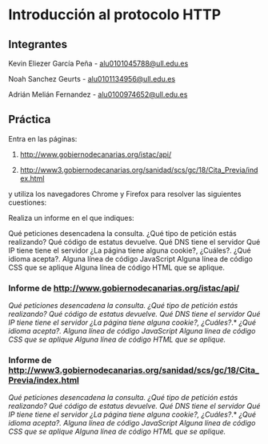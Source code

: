 # Introducción al protocolo HTTP

## Integrantes

Kevin Eliezer García Peña - alu0101045788@ull.edu.es

Noah Sanchez Geurts - alu0101134956@ull.edu.es

Adrián Melián Fernandez - alu0100974652@ull.edu.es


## Práctica

Entra en las páginas: 

1) http://www.gobiernodecanarias.org/istac/api/ 

2) http://www3.gobiernodecanarias.org/sanidad/scs/gc/18/Cita_Previa/index.html


y utiliza los navegadores Chrome y Firefox para resolver las siguientes cuestiones:

Realiza un informe en el que indiques:

Qué peticiones desencadena la consulta.
¿Qué tipo de petición estás realizando?
Qué código de estatus devuelve.
Qué DNS tiene el servidor
Qué IP tiene tiene el servidor
¿La página tiene alguna cookie?, ¿Cuáles?.
¿Qué idioma acepta?.
Alguna línea de código JavaScript
Alguna línea de código CSS que se aplique
Alguna línea de código HTML que se aplique.

### Informe de http://www.gobiernodecanarias.org/istac/api/ 

*Qué peticiones desencadena la consulta.*
*¿Qué tipo de petición estás realizando?*
*Qué código de estatus devuelve.*
*Qué DNS tiene el servidor*
*Qué IP tiene tiene el servidor*
*¿La página tiene alguna cookie?, ¿Cuáles?*.*
*¿Qué idioma acepta?.*
*Alguna línea de código JavaScript*
*Alguna línea de código CSS que se aplique*
*Alguna línea de código HTML que se aplique.*

### Informe de http://www3.gobiernodecanarias.org/sanidad/scs/gc/18/Cita_Previa/index.html

*Qué peticiones desencadena la consulta.*
*¿Qué tipo de petición estás realizando?*
*Qué código de estatus devuelve.*
*Qué DNS tiene el servidor*
*Qué IP tiene tiene el servidor*
*¿La página tiene alguna cookie?, ¿Cuáles?*.*
*¿Qué idioma acepta?.*
*Alguna línea de código JavaScript*
*Alguna línea de código CSS que se aplique*
*Alguna línea de código HTML que se aplique.*
